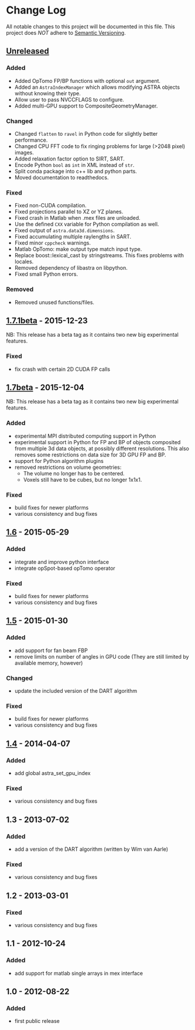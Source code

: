 # Change Log
All notable changes to this project will be documented in this file.
This project does _NOT_ adhere to [Semantic Versioning](http://semver.org/).

## [Unreleased]
### Added
- Added OpTomo FP/BP functions with optional `out` argument.
- Added an `AstraIndexManager` which allows modifying ASTRA objects without knowing their type.
- Allow user to pass NVCCFLAGS to configure.
- Added multi-GPU support to CompositeGeometryManager.

### Changed
- Changed `flatten` to `ravel` in Python code for slightly better performance.
- Changed CPU FFT code to fix ringing problems for large (>2048 pixel) images.
- Added relaxation factor option to SIRT, SART.
- Encode Python `bool` as `int` in XML instead of `str`.
- Split conda package into c++ lib and python parts.
- Moved documentation to readthedocs.

### Fixed
- Fixed non-CUDA compilation.
- Fixed projections parallel to XZ or YZ planes.
- Fixed crash in Matlab when .mex files are unloaded.
- Use the defined `CXX` variable for Python compilation as well.
- Fixed output of `astra.data3d.dimensions`.
- Fixed accumulating multiple raylengths in SART.
- Fixed minor `cppcheck` warnings.
- Matlab OpTomo: make output type match input type.
- Replace boost::lexical_cast by stringstreams. This fixes problems with locales.
- Removed dependency of libastra on libpython.
- Fixed small Python errors.


### Removed
- Removed unused functions/files.

## [1.7.1beta] - 2015-12-23
NB: This release has a beta tag as it contains two new big experimental features.
### Fixed
- fix crash with certain 2D CUDA FP calls

## [1.7beta] - 2015-12-04
NB: This release has a beta tag as it contains two new big experimental features.
### Added
- experimental MPI distributed computing support in Python
- experimental support in Python for FP and BP of objects composited from multiple 3d data objects, at possibly different resolutions. This also removes some restrictions on data size for 3D GPU FP and BP.
- support for Python algorithm plugins
- removed restrictions on volume geometries:
    - The volume no longer has to be centered.
    - Voxels still have to be cubes, but no longer 1x1x1.

### Fixed
- build fixes for newer platforms
- various consistency and bug fixes

## [1.6] - 2015-05-29
### Added
- integrate and improve python interface
- integrate opSpot-based opTomo operator

### Fixed
- build fixes for newer platforms
- various consistency and bug fixes

## [1.5] - 2015-01-30
### Added
- add support for fan beam FBP
- remove limits on number of angles in GPU code (They are still limited by available memory, however)

### Changed
- update the included version of the DART algorithm

### Fixed
- build fixes for newer platforms
- various consistency and bug fixes

## [1.4] - 2014-04-07
### Added
- add global astra_set_gpu_index

### Fixed
- various consistency and bug fixes


## 1.3 - 2013-07-02
### Added
- add a version of the DART algorithm (written by Wim van Aarle)

### Fixed
- various consistency and bug fixes

## 1.2 - 2013-03-01
### Fixed
- various consistency and bug fixes

## 1.1 - 2012-10-24
### Added
- add support for matlab single arrays in mex interface

## 1.0 - 2012-08-22
### Added
- first public release

[Unreleased]: https://github.com/astra-toolbox/astra-toolbox/compare/v1.7.1...HEAD
[1.7.1beta]: https://github.com/astra-toolbox/astra-toolbox/compare/v1.7...v1.7.1
[1.7beta]: https://github.com/astra-toolbox/astra-toolbox/compare/v1.6...v1.7
[1.6]: https://github.com/astra-toolbox/astra-toolbox/compare/v1.5...v1.6
[1.5]: https://github.com/astra-toolbox/astra-toolbox/compare/v1.4...v1.5
[1.4]: https://github.com/astra-toolbox/astra-toolbox/compare/v1.3...v1.4

